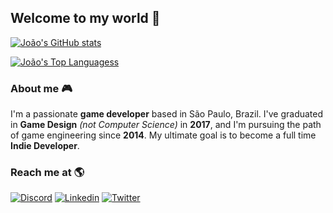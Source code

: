 ## Welcome to my world :rocket:

[![João's GitHub stats](https://github-readme-stats.vercel.app/api?username=joaoborks&show_icons=true&theme=tokyonight&count_private=true)](https://github.com/anuraghazra/github-readme-stats)

[![João's Top Languagess](https://github-readme-stats.vercel.app/api/top-langs/?username=joaoborks&layout=compact&theme=tokyonight)](https://github.com/anuraghazra/github-readme-stats)

### About me :video_game:

I'm a passionate **game developer** based in São Paulo, Brazil. I've graduated in **Game Design** _(not Computer Science)_ in **2017**, and I'm pursuing the path of game engineering since **2014**. My ultimate goal is to become a full time **Indie Developer**.

### Reach me at :earth_americas:

[![Discord](https://img.shields.io/badge/-Discord-333?style=flat-square&labelColor=333&logo=discord&logoColor=white&link=https://discord.gg/8HwUtKDm)](https://discord.gg/8HwUtKDm)
[![Linkedin](https://img.shields.io/badge/-Linkedin-blue?style=flat-square&logo=Linkedin&logoColor=white&link=https://www.linkedin.com/in/joaoborks/)](https://www.linkedin.com/in/joaoborks/)
[![Twitter](https://img.shields.io/badge/-Twitter-1ca0f1?style=flat-square&labelColor=1ca0f1&logo=twitter&logoColor=white&link=https://www.twitter.com/joaoborks/)](https://www.twitter.com/joaoborks/)
